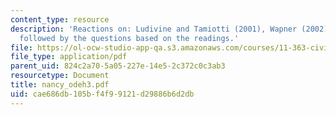 ```yaml
---
content_type: resource
description: 'Reactions on: Ludivine and Tamiotti (2001), Wapner (2002), Wapner (1995),
  followed by the questions based on the readings.'
file: https://ol-ocw-studio-app-qa.s3.amazonaws.com/courses/11-363-civil-society-and-the-environment-spring-2005/cae686db105bf4f99121d29886b6d2db_nancy_odeh3.pdf
file_type: application/pdf
parent_uid: 824c2a70-5a05-227e-14e5-2c372c0c3ab3
resourcetype: Document
title: nancy_odeh3.pdf
uid: cae686db-105b-f4f9-9121-d29886b6d2db
---
```

